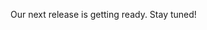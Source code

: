 [//]: # (title: What's New in TeamCity 2020.2)
[//]: # (auxiliary-id: What's New in TeamCity 2020.2)

Our next release is getting ready. Stay tuned!